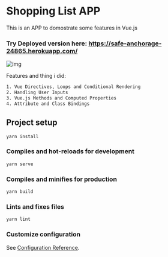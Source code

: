 # Shopping List APP
This is an APP to domostrate some features in Vue.js
### Try Deployed version here: https://safe-anchorage-24865.herokuapp.com/

![img](https://i.imgur.com/DimYFmU.png)

Features and thing i did:
```html
1. Vue Directives, Loops and Conditional Rendering
2. Handling User Inputs
3. Vue.js Methods and Computed Properties
4. Attribute and Class Bindings
```


## Project setup
```
yarn install
```

### Compiles and hot-reloads for development
```
yarn serve
```

### Compiles and minifies for production
```
yarn build
```

### Lints and fixes files
```
yarn lint
```

### Customize configuration
See [Configuration Reference](https://cli.vuejs.org/config/).

